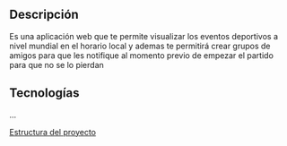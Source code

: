 ## Descripción

Es una aplicación web que te permite visualizar los eventos deportivos a nivel mundial en el horario local y ademas te permitirá crear grupos de amigos para que les notifique al momento previo de empezar el partido para que no se lo pierdan

## Tecnologías

...

[Estructura del proyecto](https://wityan.medium.com/next-js-project-structure-1531610bed71)
